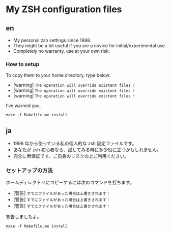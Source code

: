 My ZSH configuration files
==========================

en
--

* My personal zsh settings since 1998.
* They might be a bit useful if you are a novice for initial/experimental use.
* Completely no warranty, use at your own risk.

### How to setup

To copy them to your home directory, type below:

* [warning]    `The operation will override existent files !`
* [warning]    `The operation will override existent files !`
* [warning]    `The operation will override existent files !`

I've warned you.

	make -f Makefile.me install

ja
--

* 1998 年から使っている私の個人的な zsh 設定ファイルです。
* あなたが zsh 初心者なら、試してみる時に多少役に立つかもしれません。
* 完全に無保証です。ご自身のリスクの上ご利用ください。

### セットアップの方法

ホームディレクトリにコピーするには次のコマンドを打ちます。

* [警告]    `すでにファイルがあった場合は上書きされます！`
* [警告]    `すでにファイルがあった場合は上書きされます！`
* [警告]    `すでにファイルがあった場合は上書きされます！`

警告しましたよ。

	make -f Makefile.me install
